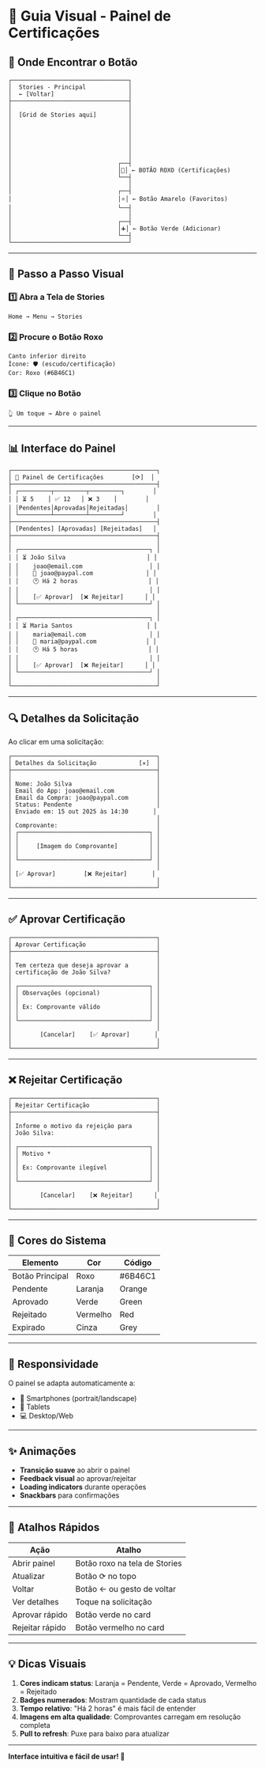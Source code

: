 # 🎨 Guia Visual - Painel de Certificações

## 📍 Onde Encontrar o Botão

```
┌─────────────────────────────────┐
│  Stories - Principal            │
│  ← [Voltar]                     │
├─────────────────────────────────┤
│                                 │
│  [Grid de Stories aqui]         │
│                                 │
│                                 │
│                                 │
│                                 │
│                                 │
│                                 │
│                              ┌──┤
│                              │👑│ ← BOTÃO ROXO (Certificações)
│                              └──┤
│                                 │
│                              ┌──┤
│                              │⭐│ ← Botão Amarelo (Favoritos)
│                              └──┤
│                                 │
│                              ┌──┤
│                              │➕│ ← Botão Verde (Adicionar)
│                              └──┤
└─────────────────────────────────┘
```

---

## 🎯 Passo a Passo Visual

### 1️⃣ Abra a Tela de Stories

```
Home → Menu → Stories
```

### 2️⃣ Procure o Botão Roxo

```
Canto inferior direito
Ícone: 🛡️ (escudo/certificação)
Cor: Roxo (#6B46C1)
```

### 3️⃣ Clique no Botão

```
👆 Um toque → Abre o painel
```

---

## 📊 Interface do Painel

```
┌─────────────────────────────────────────┐
│ 👑 Painel de Certificações        [⟳]  │
├─────────────────────────────────────────┤
│ ┌─────────┬─────────┬─────────┐        │
│ │ ⏳ 5    │ ✅ 12   │ ❌ 3    │        │
│ │Pendentes│Aprovadas│Rejeitadas│        │
│ └─────────┴─────────┴─────────┘        │
├─────────────────────────────────────────┤
│ [Pendentes] [Aprovadas] [Rejeitadas]   │
├─────────────────────────────────────────┤
│                                         │
│ ┌─────────────────────────────────────┐ │
│ │ ⏳ João Silva                       │ │
│ │    joao@email.com                   │ │
│ │    📧 joao@paypal.com               │ │
│ │    🕐 Há 2 horas                    │ │
│ │                                     │ │
│ │    [✅ Aprovar]  [❌ Rejeitar]      │ │
│ └─────────────────────────────────────┘ │
│                                         │
│ ┌─────────────────────────────────────┐ │
│ │ ⏳ Maria Santos                     │ │
│ │    maria@email.com                  │ │
│ │    📧 maria@paypal.com              │ │
│ │    🕐 Há 5 horas                    │ │
│ │                                     │ │
│ │    [✅ Aprovar]  [❌ Rejeitar]      │ │
│ └─────────────────────────────────────┘ │
│                                         │
└─────────────────────────────────────────┘
```

---

## 🔍 Detalhes da Solicitação

Ao clicar em uma solicitação:

```
┌─────────────────────────────────────────┐
│ Detalhes da Solicitação            [✕]  │
├─────────────────────────────────────────┤
│                                         │
│ Nome: João Silva                        │
│ Email do App: joao@email.com            │
│ Email da Compra: joao@paypal.com        │
│ Status: Pendente                        │
│ Enviado em: 15 out 2025 às 14:30       │
│                                         │
│ Comprovante:                            │
│ ┌─────────────────────────────────────┐ │
│ │                                     │ │
│ │     [Imagem do Comprovante]         │ │
│ │                                     │ │
│ └─────────────────────────────────────┘ │
│                                         │
│ [✅ Aprovar]        [❌ Rejeitar]       │
│                                         │
└─────────────────────────────────────────┘
```

---

## ✅ Aprovar Certificação

```
┌─────────────────────────────────────────┐
│ Aprovar Certificação                    │
├─────────────────────────────────────────┤
│                                         │
│ Tem certeza que deseja aprovar a        │
│ certificação de João Silva?             │
│                                         │
│ ┌─────────────────────────────────────┐ │
│ │ Observações (opcional)              │ │
│ │                                     │ │
│ │ Ex: Comprovante válido              │ │
│ │                                     │ │
│ └─────────────────────────────────────┘ │
│                                         │
│        [Cancelar]    [✅ Aprovar]       │
│                                         │
└─────────────────────────────────────────┘
```

---

## ❌ Rejeitar Certificação

```
┌─────────────────────────────────────────┐
│ Rejeitar Certificação                   │
├─────────────────────────────────────────┤
│                                         │
│ Informe o motivo da rejeição para       │
│ João Silva:                             │
│                                         │
│ ┌─────────────────────────────────────┐ │
│ │ Motivo *                            │ │
│ │                                     │ │
│ │ Ex: Comprovante ilegível            │ │
│ │                                     │ │
│ └─────────────────────────────────────┘ │
│                                         │
│        [Cancelar]    [❌ Rejeitar]      │
│                                         │
└─────────────────────────────────────────┘
```

---

## 🎨 Cores do Sistema

| Elemento | Cor | Código |
|----------|-----|--------|
| Botão Principal | Roxo | #6B46C1 |
| Pendente | Laranja | Orange |
| Aprovado | Verde | Green |
| Rejeitado | Vermelho | Red |
| Expirado | Cinza | Grey |

---

## 📱 Responsividade

O painel se adapta automaticamente a:
- 📱 Smartphones (portrait/landscape)
- 📱 Tablets
- 💻 Desktop/Web

---

## ✨ Animações

- **Transição suave** ao abrir o painel
- **Feedback visual** ao aprovar/rejeitar
- **Loading indicators** durante operações
- **Snackbars** para confirmações

---

## 🎯 Atalhos Rápidos

| Ação | Atalho |
|------|--------|
| Abrir painel | Botão roxo na tela de Stories |
| Atualizar | Botão ⟳ no topo |
| Voltar | Botão ← ou gesto de voltar |
| Ver detalhes | Toque na solicitação |
| Aprovar rápido | Botão verde no card |
| Rejeitar rápido | Botão vermelho no card |

---

## 💡 Dicas Visuais

1. **Cores indicam status**: Laranja = Pendente, Verde = Aprovado, Vermelho = Rejeitado
2. **Badges numerados**: Mostram quantidade de cada status
3. **Tempo relativo**: "Há 2 horas" é mais fácil de entender
4. **Imagens em alta qualidade**: Comprovantes carregam em resolução completa
5. **Pull to refresh**: Puxe para baixo para atualizar

---

**Interface intuitiva e fácil de usar! 🎉**
